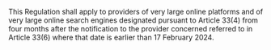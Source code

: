 This Regulation shall apply to providers of very large online platforms and of very large online search engines designated pursuant to Article 33(4) from four months after the notification to the provider concerned referred to in Article 33(6) where that date is earlier than 17 February 2024.